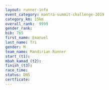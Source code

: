 ```yaml
---
layout: runner-info 
event_category: mantra-summit-challenge-2019 
category_km: 15km 
overall_rank:  9999
gender_rank: 
bib: 765
first_name: Emanuel
last_name: Tri
gender: M
team_name: Mandirian Runner
start_(t1): 
mbah_kamad_(t2): 
finish_(t3): 
race_time: 
status: DNS
certficate: 
---
```

